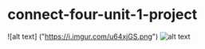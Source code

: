 # connect-four-unit-1-project
![alt text] ("https://i.imgur.com/u64xjGS.png")
![alt text]("https://i.imgur.com/OTMucev.png")


